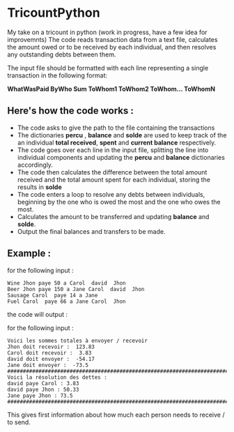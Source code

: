 # TricountPython
My take on a tricount in python
(work in progress, have a few idea for improvemnts)
The code reads transaction data from a text file, calculates the amount owed or to be received by each individual, and then resolves any outstanding debts between them.

The input file should be formatted with each line representing a single transaction in the following format: 

**WhatWasPaid ByWho Sum ToWhom1 ToWhom2 ToWhom... ToWhomN**

## Here's how the code works :
+ The code asks to give the path to the file containing the transactions
+ The dictionaries **percu** , **balance** and **solde** are used to keep track of the an individual **total received**, **spent** and **current balance** respectively.
+ The code goes over each line in the input file, splitting the line into individual components and updating the **percu** and **balance** dictionaries accordingly.
+ The code then calculates the difference between the total amount received and the total amount spent for each individual, storing the results in **solde**
+ The code enters a loop to resolve any debts between individuals, beginning by the one who is owed the most and the one who owes the most.
+ Calculates the amount to be transferred and updating **balance** and **solde**.
+ Output the final balances and transfers to be made.

## Example : 
for the following input :
```
Wine Jhon paye 50 a Carol  david  Jhon
Beer Jhon paye 150 a Jane Carol  david  Jhon
Sausage Carol  paye 14 a Jane
Fuel Carol  paye 66 a Jane Carol  Jhon
```

the code will output :

for the following input :
```
Voici les sommes totales à envoyer / recevoir
Jhon doit recevoir :  123.83
Carol doit recevoir :  3.83
david doit envoyer :  -54.17
Jane doit envoyer :  -73.5
#######################################################################
Voici la résolution des dettes :
david paye Carol : 3.83
david paye Jhon : 50.33
Jane paye Jhon : 73.5
#######################################################################
```
This gives first information about how much each person needs to receive / to send. 
